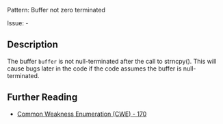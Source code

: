 Pattern: Buffer not zero terminated

Issue: -

## Description

The buffer `buffer` is not null-terminated after the call to strncpy(). This will cause bugs later in the code if the code assumes the buffer is null-terminated.

## Further Reading

* [Common Weakness Enumeration (CWE) - 170](https://cwe.mitre.org/data/definitions/170.html)